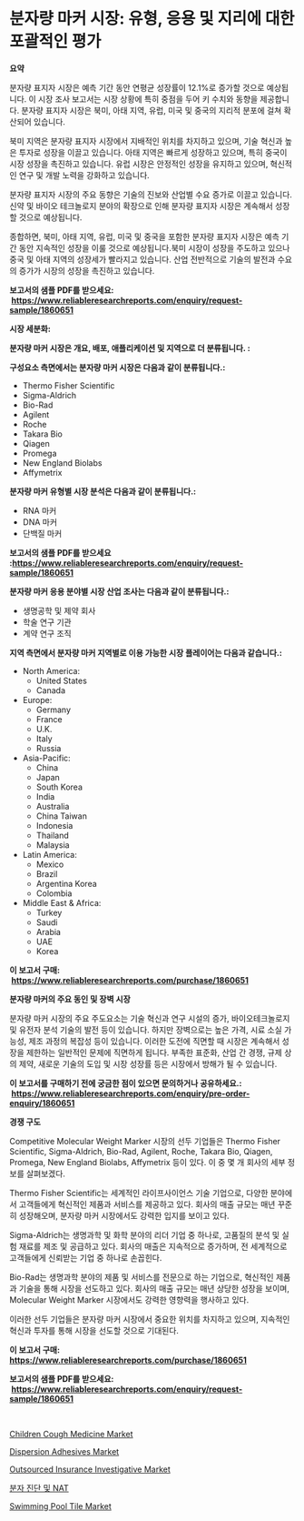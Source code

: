 <p><h1>분자량 마커 시장: 유형, 응용 및 지리에 대한 포괄적인 평가</h1></p><p><strong>요약</strong></p>
<p><p>분자량 표지자 시장은 예측 기간 동안 연평균 성장률이 12.1%로 증가할 것으로 예상됩니다. 이 시장 조사 보고서는 시장 상황에 특히 중점을 두어 키 수치와 동향을 제공합니다. 분자량 표지자 시장은 북미, 아태 지역, 유럽, 미국 및 중국의 지리적 분포에 걸쳐 확산되어 있습니다.</p><p>북미 지역은 분자량 표지자 시장에서 지배적인 위치를 차지하고 있으며, 기술 혁신과 높은 투자로 성장을 이끌고 있습니다. 아태 지역은 빠르게 성장하고 있으며, 특히 중국이 시장 성장을 촉진하고 있습니다. 유럽 시장은 안정적인 성장을 유지하고 있으며, 혁신적인 연구 및 개발 노력을 강화하고 있습니다.</p><p>분자량 표지자 시장의 주요 동향은 기술의 진보와 산업별 수요 증가로 이끌고 있습니다. 신약 및 바이오 테크놀로지 분야의 확장으로 인해 분자량 표지자 시장은 계속해서 성장할 것으로 예상됩니다.</p><p>종합하면, 북미, 아태 지역, 유럽, 미국 및 중국을 포함한 분자량 표지자 시장은 예측 기간 동안 지속적인 성장을 이룰 것으로 예상됩니다.북미 시장이 성장을 주도하고 있으나 중국 및 아태 지역의 성장세가 빨라지고 있습니다. 산업 전반적으로 기술의 발전과 수요의 증가가 시장의 성장을 촉진하고 있습니다.</p></p>
<p><strong>보고서의 샘플 PDF를 받으세요: &nbsp;<a href="https://www.reliableresearchreports.com/enquiry/request-sample/1860651">https://www.reliableresearchreports.com/enquiry/request-sample/1860651</a></strong></p>
<p><strong>시장 세분화:</strong></p>
<p><strong> 분자량 마커 시장은 개요, 배포, 애플리케이션 및 지역으로 더 분류됩니다. :</strong></p>
<p><strong>구성요소 측면에서는 분자량 마커 시장은 다음과 같이 분류됩니다.:</strong></p>
<p><ul><li>Thermo Fisher Scientific</li><li>Sigma-Aldrich</li><li>Bio-Rad</li><li>Agilent</li><li>Roche</li><li>Takara Bio</li><li>Qiagen</li><li>Promega</li><li>New England Biolabs</li><li>Affymetrix</li></ul></p>
<p><strong> 분자량 마커 유형별 시장 분석은 다음과 같이 분류됩니다.:</strong></p>
<p><ul><li>RNA 마커</li><li>DNA 마커</li><li>단백질 마커</li></ul></p>
<p><strong>보고서의 샘플 PDF를 받으세요 :<a href="https://www.reliableresearchreports.com/enquiry/request-sample/1860651">https://www.reliableresearchreports.com/enquiry/request-sample/1860651</a></strong></p>
<p><strong> 분자량 마커 응용 분야별 시장 산업 조사는 다음과 같이 분류됩니다.:</strong></p>
<p><ul><li>생명공학 및 제약 회사</li><li>학술 연구 기관</li><li>계약 연구 조직</li></ul></p>
<p><strong>지역 측면에서 분자량 마커 지역별로 이용 가능한 시장 플레이어는 다음과 같습니다.:</strong></p>
<p><ul>
    <li>
        North America:
        <ul>
            <li>United States</li>
            <li>Canada</li>
        </ul>
    </li>
    <li>
        Europe:
        <ul>
            <li>Germany</li>
            <li>France</li>
            <li>U.K.</li>
            <li>Italy</li>
            <li>Russia</li>
        </ul>
    </li>
    <li>
        Asia-Pacific:
        <ul>
            <li>China</li>
            <li>Japan</li>
            <li>South Korea</li>
            <li>India</li>
            <li>Australia</li>
            <li>China Taiwan</li>
            <li>Indonesia</li>
            <li>Thailand</li>
            <li>Malaysia</li>
        </ul>
    </li>
    <li>
        Latin America:
        <ul>
            <li>Mexico</li>
            <li>Brazil</li>
            <li>Argentina Korea</li>
            <li>Colombia</li>
        </ul>
    </li>
    <li>
        Middle East & Africa:
        <ul>
            <li>Turkey</li>
            <li>Saudi</li>
            <li>Arabia</li>
            <li>UAE</li>
            <li>Korea</li>
        </ul>
    </li>
    </ul></p>
<p><strong>이 보고서 구매: &nbsp;<a href="https://www.reliableresearchreports.com/purchase/1860651">https://www.reliableresearchreports.com/purchase/1860651</a></strong></p>
<p><strong>분자량 마커의 주요 동인 및 장벽 시장</strong></p>
<p><p>분자량 마커 시장의 주요 주도요소는 기술 혁신과 연구 시설의 증가, 바이오테크놀로지 및 유전자 분석 기술의 발전 등이 있습니다. 하지만 장벽으로는 높은 가격, 시료 소실 가능성, 제조 과정의 복잡성 등이 있습니다. 이러한 도전에 직면할 때 시장은 계속해서 성장을 제한하는 일반적인 문제에 직면하게 됩니다. 부족한 표준화, 산업 간 경쟁, 규제 상의 제약, 새로운 기술의 도입 및 시장 성장률 등은 시장에서 방해가 될 수 있습니다.</p></p>
<p><strong>이 보고서를 구매하기 전에 궁금한 점이 있으면 문의하거나 공유하세요.: &nbsp;<a href="https://www.reliableresearchreports.com/enquiry/pre-order-enquiry/1860651">https://www.reliableresearchreports.com/enquiry/pre-order-enquiry/1860651</a></strong></p>
<p><strong>경쟁 구도</strong></p>
<p><p>Competitive Molecular Weight Marker 시장의 선두 기업들은 Thermo Fisher Scientific, Sigma-Aldrich, Bio-Rad, Agilent, Roche, Takara Bio, Qiagen, Promega, New England Biolabs, Affymetrix 등이 있다. 이 중 몇 개 회사의 세부 정보를 살펴보겠다.</p><p>Thermo Fisher Scientific는 세계적인 라이프사이언스 기술 기업으로, 다양한 분야에서 고객들에게 혁신적인 제품과 서비스를 제공하고 있다. 회사의 매출 규모는 매년 꾸준히 성장해오며, 분자량 마커 시장에서도 강력한 입지를 보이고 있다.</p><p>Sigma-Aldrich는 생명과학 및 화학 분야의 리더 기업 중 하나로, 고품질의 분석 및 실험 재료를 제조 및 공급하고 있다. 회사의 매출은 지속적으로 증가하며, 전 세계적으로 고객들에게 신뢰받는 기업 중 하나로 손꼽힌다.</p><p>Bio-Rad는 생명과학 분야의 제품 및 서비스를 전문으로 하는 기업으로, 혁신적인 제품과 기술을 통해 시장을 선도하고 있다. 회사의 매출 규모는 매년 상당한 성장을 보이며, Molecular Weight Marker 시장에서도 강력한 영향력을 행사하고 있다.</p><p>이러한 선두 기업들은 분자량 마커 시장에서 중요한 위치를 차지하고 있으며, 지속적인 혁신과 투자를 통해 시장을 선도할 것으로 기대된다.</p></p>
<p><strong>이 보고서 구매: &nbsp; <a href="https://www.reliableresearchreports.com/purchase/1860651">https://www.reliableresearchreports.com/purchase/1860651</a></strong></p>
<p><strong>보고서의 샘플 PDF를 받으세요: &nbsp;<a href="https://www.reliableresearchreports.com/enquiry/request-sample/1860651">https://www.reliableresearchreports.com/enquiry/request-sample/1860651</a></strong><strong></strong></p>
<p>&nbsp;</p>
<p><p><a href="https://issuu.com/reportprime-2/docs/children-cough-medicine-market-size-2030.pptx">Children Cough Medicine Market</a></p><p><a href="https://github.com/RoccoManning/Market-Research-Report-List-4/blob/main/dispersion-adhesives-market.md">Dispersion Adhesives Market</a></p><p><a href="https://issuu.com/reportprime-2/docs/outsourced-insurance-investigative-market-size-203">Outsourced Insurance Investigative Market</a></p><p><a href="https://github.com/vs019sa3m8x/Market-Research-Report-List-1/blob/main/5341367192871.md">분자 진단 및 NAT</a></p><p><a href="https://github.com/gulaimolin/Market-Research-Report-List-3/blob/main/swimming-pool-tile-market.md">Swimming Pool Tile Market</a></p></p>